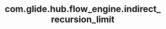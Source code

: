 ---
weight: 378
layout: page
title: com.glide.hub.flow_engine.indirect_recursion_limit
description: ""
value: "3"
---